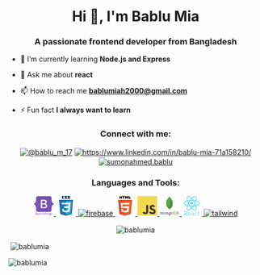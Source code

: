 <h1 align="center">Hi 👋, I'm Bablu Mia</h1>
<h3 align="center">A passionate frontend developer from Bangladesh</h3>



- 🌱 I’m currently learning **Node.js and Express**

- 💬 Ask me about **react**

- 📫 How to reach me **bablumiah2000@gmail.com**

- ⚡ Fun fact **I always want to learn**

<h3 align="center">Connect with me:</h3>
<p align="center">
<a href="https://twitter.com/@bablu_m_17" target="blank"><img align="center" src="https://raw.githubusercontent.com/rahuldkjain/github-profile-readme-generator/master/src/images/icons/Social/twitter.svg" alt="@bablu_m_17" height="30" width="40" /></a>
  <a href="https://linkedin.com/in/https://www.linkedin.com/in/bablu-mia-71a158210/" target="blank"><img align="center" src="https://raw.githubusercontent.com/rahuldkjain/github-profile-readme-generator/master/src/images/icons/Social/linked-in-alt.svg" alt="https://www.linkedin.com/in/bablu-mia-71a158210/" height="30" width="40" /></a>
  <a href="https://fb.com/sumonahmed.bablu" target="blank"><img align="center" src="https://raw.githubusercontent.com/rahuldkjain/github-profile-readme-generator/master/src/images/icons/Social/facebook.svg" alt="sumonahmed.bablu" height="30" width="40" /></a>
</p>

<h3 align="center">Languages and Tools:</h3>
<p align="center"> <a href="https://getbootstrap.com" target="_blank" rel="noreferrer"> <img src="https://raw.githubusercontent.com/devicons/devicon/master/icons/bootstrap/bootstrap-plain-wordmark.svg" alt="bootstrap" width="40" height="40"/> </a> <a href="https://www.w3schools.com/css/" target="_blank" rel="noreferrer"> <img src="https://raw.githubusercontent.com/devicons/devicon/master/icons/css3/css3-original-wordmark.svg" alt="css3" width="40" height="40"/> </a>  <a href="https://firebase.google.com/" target="_blank" rel="noreferrer"> <img src="https://www.vectorlogo.zone/logos/firebase/firebase-icon.svg" alt="firebase" width="40" height="40"/> </a> <a href="https://www.w3.org/html/" target="_blank" rel="noreferrer"> <img src="https://raw.githubusercontent.com/devicons/devicon/master/icons/html5/html5-original-wordmark.svg" alt="html5" width="40" height="40"/> </a> <a href="https://developer.mozilla.org/en-US/docs/Web/JavaScript" target="_blank" rel="noreferrer"> <img src="https://raw.githubusercontent.com/devicons/devicon/master/icons/javascript/javascript-original.svg" alt="javascript" width="40" height="40"/> </a> <a href="https://www.mongodb.com/" target="_blank" rel="noreferrer"> <img src="https://raw.githubusercontent.com/devicons/devicon/master/icons/mongodb/mongodb-original-wordmark.svg" alt="mongodb" width="40" height="40"/> </a>  <a href="https://reactjs.org/" target="_blank" rel="noreferrer"> <img src="https://raw.githubusercontent.com/devicons/devicon/master/icons/react/react-original-wordmark.svg" alt="react" width="40" height="40"/> </a> <a href="https://tailwindcss.com/" target="_blank" rel="noreferrer"> <img src="https://www.vectorlogo.zone/logos/tailwindcss/tailwindcss-icon.svg" alt="tailwind" width="40" height="40"/> </a> </p>

<p align="center"><img align="center" src="https://github-readme-stats.vercel.app/api/top-langs?username=bablumia&show_icons=true&locale=en&layout=compact" alt="bablumia" /></p>

<p>&nbsp;<img align="center" src="https://github-readme-stats.vercel.app/api?username=bablumia&show_icons=true&locale=en" alt="bablumia" /></p>

<p><img align="center" src="https://github-readme-streak-stats.herokuapp.com/?user=bablumia&" alt="bablumia" /></p>

